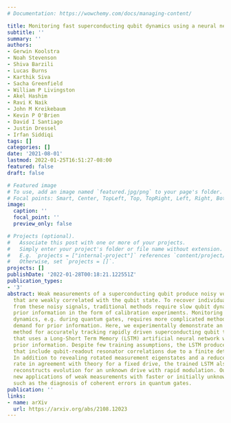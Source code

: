 ```yaml
---
# Documentation: https://wowchemy.com/docs/managing-content/

title: Monitoring fast superconducting qubit dynamics using a neural network
subtitle: ''
summary: ''
authors:
- Gerwin Koolstra
- Noah Stevenson
- Shiva Barzili
- Lucas Burns
- Karthik Siva
- Sacha Greenfield
- William P Livingston
- Akel Hashim
- Ravi K Naik
- John M Kreikebaum
- Kevin P O'Brien
- David I Santiago
- Justin Dressel
- Irfan Siddiqi
tags: []
categories: []
date: '2021-08-01'
lastmod: 2022-01-25T16:51:27-08:00
featured: false
draft: false

# Featured image
# To use, add an image named `featured.jpg/png` to your page's folder.
# Focal points: Smart, Center, TopLeft, Top, TopRight, Left, Right, BottomLeft, Bottom, BottomRight.
image:
  caption: ''
  focal_point: ''
  preview_only: false

# Projects (optional).
#   Associate this post with one or more of your projects.
#   Simply enter your project's folder or file name without extension.
#   E.g. `projects = ["internal-project"]` references `content/project/deep-learning/index.md`.
#   Otherwise, set `projects = []`.
projects: []
publishDate: '2022-01-28T00:18:21.122551Z'
publication_types:
- '3'
abstract: Weak measurements of a superconducting qubit produce noisy voltage signals
  that are weakly correlated with the qubit state. To recover individual quantum trajectories
  from these noisy signals, traditional methods require slow qubit dynamics and substantial
  prior information in the form of calibration experiments. Monitoring rapid qubit
  dynamics, e.g. during quantum gates, requires more complicated methods with increased
  demand for prior information. Here, we experimentally demonstrate an alternative
  method for accurately tracking rapidly driven superconducting qubit trajectories
  that uses a Long-Short Term Memory (LSTM) artificial neural network with minimal
  prior information. Despite few training assumptions, the LSTM produces trajectories
  that include qubit-readout resonator correlations due to a finite detection bandwidth.
  In addition to revealing rotated measurement eigenstates and a reduced measurement
  rate in agreement with theory for a fixed drive, the trained LSTM also correctly
  reconstructs evolution for an unknown drive with rapid modulation. Our work enables
  new applications of weak measurements with faster or initially unknown qubit dynamics,
  such as the diagnosis of coherent errors in quantum gates.
publication: ''
links:
- name: arXiv
  url: https://arxiv.org/abs/2108.12023
---
```

